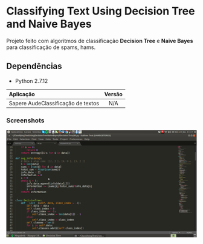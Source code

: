 # Classifying Text Using Decision Tree and Naive Bayes
Projeto feito com algoritmos de classificação **Decision Tree** e **Naive Bayes** para classificação de spams, hams.
## Dependências
- Python 2.7.12 

| Aplicação                     | Versão        |
| :---------------------------- |:-------------:|
| Sapere AudeClassificação de textos               | N/A           |


### Screenshots
![alt tag](https://raw.githubusercontent.com/crislanio/ClassifyingTextUsingDecisionTreeNaiveBayes/master/screenshot1.png)
